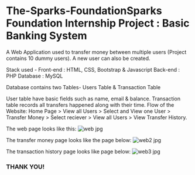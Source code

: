 # The-Sparks-FoundationSparks Foundation Internship Project : Basic Banking System
A Web Application used to transfer money between multiple users (Project contains 10 dummy users). A new user can also be created.

Stack used - Front-end : HTML, CSS, Bootstrap & Javascript Back-end : PHP Database : MySQL

Database contains two Tables- Users Table & Transaction Table

User table have basic fields such as name, email & balance.
Transaction table records all transfers happened along with their time.
Flow of the Website: Home Page > View all Users > Select and View one User > Transfer Money > Select reciever > View all Users > View Transfer History.


The web page looks like this:
![web jpg](https://user-images.githubusercontent.com/82432273/124961543-3f9edc00-e03b-11eb-82fd-2ea2faa89c77.png)

The transfer money page looks like the page below:
![web2 jpg](https://user-images.githubusercontent.com/82432273/124961935-afad6200-e03b-11eb-84fc-7f6fcce65fc8.png)

The transaction history page looks like page below:
![web3 jpg](https://user-images.githubusercontent.com/82432273/124962334-1df22480-e03c-11eb-88c9-7f94e877ec4b.png)

<h3>THANK YOU!</h3>

